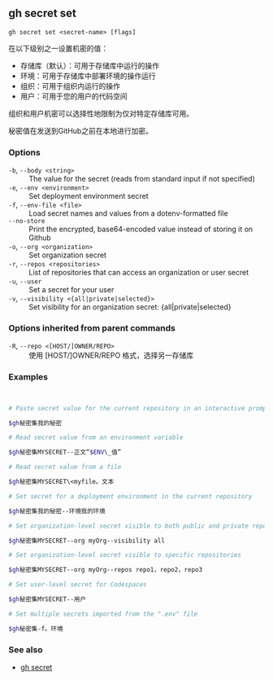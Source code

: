 

## gh secret set

```
gh secret set <secret-name> [flags]
```

在以下级别之一设置机密的值：

-   存储库（默认）：可用于存储库中运行的操作
-   环境：可用于存储库中部署环境的操作运行
-   组织：可用于组织内运行的操作
-   用户：可用于您的用户的代码空间

组织和用户机密可以选择性地限制为仅对特定存储库可用。

秘密值在发送到GitHub之前在本地进行加密。

### Options

<dl class="flags">
	<dt><code>-b</code>, <code>--body &lt;string&gt;</code></dt>
	<dd>The value for the secret (reads from standard input if not specified)</dd>

<dt><code>-e</code>, <code>--env &lt;environment&gt;</code></dt>
<dd>Set deployment environment secret</dd>

<dt><code>-f</code>, <code>--env-file &lt;file&gt;</code></dt>
<dd>Load secret names and values from a dotenv-formatted file</dd>

<dt><code>--no-store</code></dt>
<dd>Print the encrypted, base64-encoded value instead of storing it on Github</dd>

<dt><code>-o</code>, <code>--org &lt;organization&gt;</code></dt>
<dd>Set organization secret</dd>

<dt><code>-r</code>, <code>--repos &lt;repositories&gt;</code></dt>
<dd>List of repositories that can access an organization or user secret</dd>

<dt><code>-u</code>, <code>--user</code></dt>
<dd>Set a secret for your user</dd>

<dt><code>-v</code>, <code>--visibility &lt;{all|private|selected}&gt;</code></dt>
<dd>Set visibility for an organization secret: {all|private|selected}</dd>

</dl>

### Options inherited from parent commands

<dl class="flags">
	<dt><code>-R</code>, <code>--repo &lt;[HOST/]OWNER/REPO&gt;</code></dt>
	<dd>使用 [HOST/]OWNER/REPO 格式，选择另一存储库</dd>
</dl>

### Examples

```bash


# Paste secret value for the current repository in an interactive prompt

$gh秘密集我的秘密

# Read secret value from an environment variable

$gh秘密集MYSECRET--正文“$ENV\_值”

# Read secret value from a file

$gh秘密集MYSECRET\<myfile。文本

# Set secret for a deployment environment in the current repository

$gh秘密集我的秘密--环境我的环境

# Set organization-level secret visible to both public and private repositories

$gh秘密集MYSECRET--org myOrg--visibility all

# Set organization-level secret visible to specific repositories

$gh秘密集MYSECRET--org myOrg--repos repo1，repo2，repo3

# Set user-level secret for Codespaces

$gh秘密集MYSECRET--用户

# Set multiple secrets imported from the ".env" file

$gh秘密集-f。环境
```


### See also

-   [gh secret](./gh_secret.zh.md)
